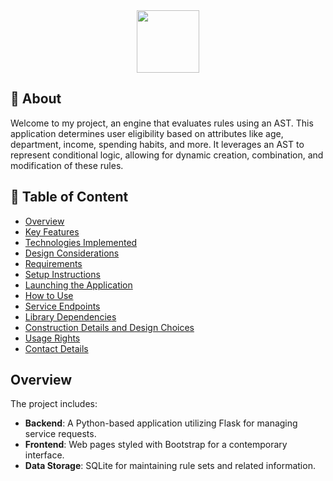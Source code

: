 <div id="header" align="center">
  <img src="https://media.giphy.com/media/M9gbBd9nbDrOTu1Mqx/giphy.gif" width="100"/>
</div>


## 🚀 About

Welcome to my project, an engine that evaluates rules using an AST. This application determines user eligibility based on attributes like age, department, income, spending habits, and more. It leverages an AST to represent conditional logic, allowing for dynamic creation, combination, and modification of these rules.

## 🚀 Table of Content

- [Overview](#overview)
- [Key Features](#key-features)
- [Technologies Implemented](#technologies-implemented)
- [Design Considerations](#design-considerations)
- [Requirements](#requirements)
- [Setup Instructions](#setup-instructions)
- [Launching the Application](#launching-the-application)
- [How to Use](#how-to-use)
- [Service Endpoints](#service-endpoints)
- [Library Dependencies](#library-dependencies)
- [Construction Details and Design Choices](#construction-details-and-design-choices)
- [Usage Rights](#usage-rights)
- [Contact Details](#contact-details)

## Overview

The project includes:

- **Backend**: A Python-based application utilizing Flask for managing service requests.
- **Frontend**: Web pages styled with Bootstrap for a contemporary interface.
- **Data Storage**: SQLite for maintaining rule sets and related information.
